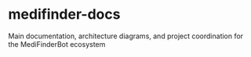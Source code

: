# medifinder-docs
Main documentation, architecture diagrams, and project coordination for the MediFinderBot ecosystem
